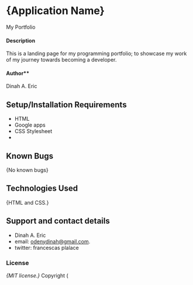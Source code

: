  # {Application Name}
 My Portfolio
 
#### Description 
This is a landing page for my programming portfolio; to showcase my work of my journey towards becoming a developer.

#### Author**
Dinah A. Eric

## Setup/Installation Requirements
* HTML
* Google apps
* CSS Stylesheet
* 
## Known Bugs
{No known bugs}
## Technologies Used
{HTML and CSS.}
## Support and contact details
* Dinah A. Eric
* email: odenydinah@gmail.com.
* twitter: francescas plalace
### License
*{MIT license.}*
Copyright (